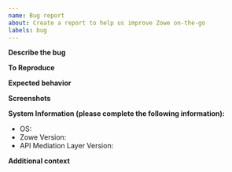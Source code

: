 ```yaml
---
name: Bug report
about: Create a report to help us improve Zowe on-the-go
labels: bug
---
```


<!--
  Before opening a new issue, please search our existing issues: https://github.com/zowe/zowe-on-the-go/issues
-->

**Describe the bug**

<!-- A clear and concise description of what the bug is. -->

**To Reproduce**

<!--
Steps to reproduce the behavior:
1. Go to '...'
2. Click on '....'
3. Scroll down to '....'
4. See error
-->

**Expected behavior**

<!-- A clear and concise description of what you expected to happen. -->

**Screenshots**

<!-- If applicable, add screenshots to help explain your problem. -->

**System Information (please complete the following information):**

-   OS:
-   Zowe Version:
-   API Mediation Layer Version:

**Additional context**

<!-- Add any other context about the problem here. -->